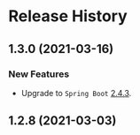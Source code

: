 # Release History

## 1.3.0 (2021-03-16)
### New Features
- Upgrade to `Spring Boot` [2.4.3](https://github.com/spring-projects/spring-boot/releases/tag/v2.4.3).

## 1.2.8 (2021-03-03)
